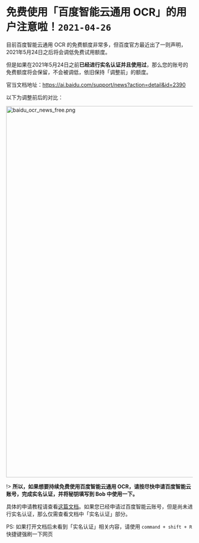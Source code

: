 # 免费使用「百度智能云通用 OCR」的用户注意啦！`2021-04-26`

目前百度智能云通用 OCR 的免费额度非常多，但百度官方最近出了一则声明，2021年5月24日之后将会调低免费试用额度。

但是如果在2021年5月24日之前**已经进行实名认证并且使用过**，那么您的账号的免费额度将会保留，不会被调低，依旧保持「调整前」的额度。

官当文档地址：<https://ai.baidu.com/support/news?action=detail&id=2390>

以下为调整前后的对比：

<img src="https://cdn.jsdelivr.net/gh/ripperhe/oss@master/2021/0426/baidu_ocr_news_free.png" alt="baidu_ocr_news_free.png" width=1000 />

!> **所以，如果想要持续免费使用百度智能云通用 OCR，请按尽快申请百度智能云账号，完成实名认证，并将秘钥填写到 Bob 中使用一下。**

具体的申请教程请查看[这篇文档](service/ocr/baidu.md)。如果您已经申请过百度智能云账号，但是尚未进行实名认证，那么仅需查看文档中「实名认证」部分。

PS: 如果打开文档后未看到「实名认证」相关内容，请使用 `command + shift + R` 快捷键强刷一下网页
